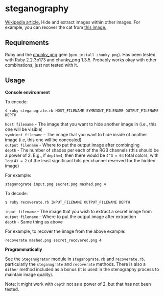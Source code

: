 # steganography
[Wikipedia article.](https://en.wikipedia.org/wiki/Steganography)  Hide and extract images within other images.  For example, you can recover the cat from [this image.](https://en.wikipedia.org/wiki/File:Steganography_original.png)

## Requirements

Ruby and the [chunky_png](https://github.com/wvanbergen/chunky_png) gem (```gem install chunky_png```).  Has been tested with Ruby 2.2.3p173 and chunky_png 1.3.5.  Probably works okay with other combinations, just not tested with it.

## Usage

**Console environment**

To encode:

```$ ruby steganograte.rb HOST_FILENAME SYMBIONT_FILENAME OUTPUT_FILENAME DEPTH```

`host filename` - The image that you want to hide another image in (i.e., this one will be visible)  
`symbiont filename` - The image that you want to hide inside of another image (i.e, this one will be concealed)  
`output filename` - Where to put the output image after combinging  
`depth` - The number of shades per each of the RGB channels (this should be a power of 2.  E.g., if `depth=4`, then there would be `4^3 = 64` total colors, with `log(4) = 2` of the least significant bits per channel reserved for the hidden image)  

For example:

```steganograte input.png secret.png mashed.png 4```

To decode:

```$ ruby recoverate.rb INPUT_FILENAME OUTPUT_FILENAME DEPTH```

`input filename` - The image that you wish to extract a secret image from  
`output filename` - Where to put the output image after extraction  
`depth` - Same thing as above  

For example, to recover the image from the above example:

```recoverate mashed.png secret_recovered.png 4```

**Programmatically**

See the ```Steganogrator``` module in ```steganograte.rb``` and ```recoverate.rb```, particularly the ```steganograte``` and ```recoverate``` methods.  There is also a ```dither``` method included as a bonus (it is used in the stenography process to maintain image quality).

Note: it might work with ```depth``` not as a power of 2, but that has not been tested.
